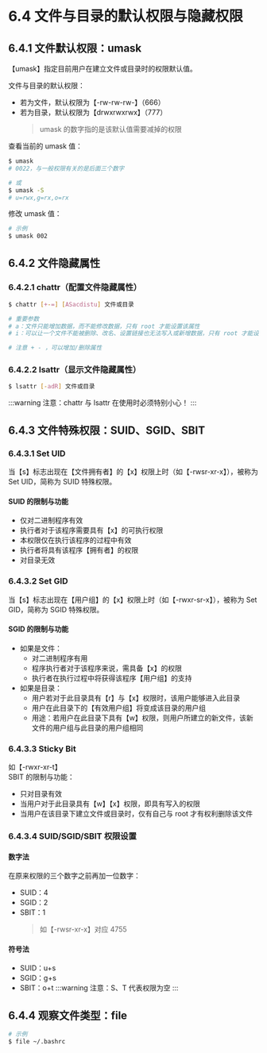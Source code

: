 # 6.4 文件与目录的默认权限与隐藏权限

## 6.4.1 文件默认权限：umask

【umask】指定目前用户在建立文件或目录时的权限默认值。

文件与目录的默认权限：

- 若为文件，默认权限为【-rw-rw-rw-】（666）
- 若为目录，默认权限为【drwxrwxrwx】（777）
  > umask 的数字指的是该默认值需要减掉的权限

查看当前的 umask 值：

```bash
$ umask
# 0022，与一般权限有关的是后面三个数字

# 或
$ umask -S
# u=rwx,g=rx,o=rx
```

修改 umask 值：

```bash
# 示例
$ umask 002
```

## 6.4.2 文件隐藏属性

### 6.4.2.1 chattr（配置文件隐藏属性）

```bash
$ chattr [+-=] [ASacdistu] 文件或目录

# 重要参数
# a：文件只能增加数据，而不能修改数据，只有 root 才能设置该属性
# i：可以让一个文件不能被删除、改名、设置链接也无法写入或新增数据，只有 root 才能设置该属性

# 注意 + - ，可以增加/删除属性
```

### 6.4.2.2 lsattr（显示文件隐藏属性）

```bash
$ lsattr [-adR] 文件或目录
```

:::warning
注意：chattr 与 lsattr 在使用时必须特别小心！
:::

## 6.4.3 文件特殊权限：SUID、SGID、SBIT

### 6.4.3.1 Set UID

当【s】标志出现在【文件拥有者】的【x】权限上时（如【-rwsr-xr-x】），被称为 Set UID，简称为 SUID 特殊权限。

#### SUID 的限制与功能

- 仅对二进制程序有效
- 执行者对于该程序需要具有【x】的可执行权限
- 本权限仅在执行该程序的过程中有效
- 执行者将具有该程序【拥有者】的权限
- 对目录无效

### 6.4.3.2 Set GID

当【s】标志出现在【用户组】的【x】权限上时（如【-rwxr-sr-x】），被称为 Set GID，简称为 SGID 特殊权限。

#### SGID 的限制与功能

- 如果是文件：
  - 对二进制程序有用
  - 程序执行者对于该程序来说，需具备【x】的权限
  - 执行者在执行过程中将获得该程序【用户组】的支持
- 如果是目录：
  - 用户若对于此目录具有【r】与【x】权限时，该用户能够进入此目录
  - 用户在此目录下的【有效用户组】将变成该目录的用户组
  - 用途：若用户在此目录下具有【w】权限，则用户所建立的新文件，该新文件的用户组与此目录的用户组相同

### 6.4.3.3 Sticky Bit

如【-rwxr-xr-t】<br />SBIT 的限制与功能：

- 只对目录有效
- 当用户对于此目录具有【w】【x】权限，即具有写入的权限
- 当用户在该目录下建立文件或目录时，仅有自己与 root 才有权利删除该文件

### 6.4.3.4 SUID/SGID/SBIT 权限设置

#### 数字法

在原来权限的三个数字之前再加一位数字：

- SUID：4
- SGID：2
- SBIT：1
  > 如【-rwsr-xr-x】对应 4755

#### 符号法

- SUID：u+s
- SGID：g+s
- SBIT：o+t
  :::warning
  注意：S、T 代表权限为空
  :::

## 6.4.4 观察文件类型：file

```bash
# 示例
$ file ~/.bashrc
```
